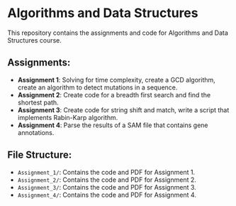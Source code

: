 # Algorithms and Data Structures
This repository contains the assignments and code for Algorithms and Data Structures course.

## Assignments:

- **Assignment 1**: Solving for time complexity, create a GCD algorithm, create an algorithm to detect mutations in a sequence.
- **Assignment 2**: Create code for a breadth first search and find the shortest path.
- **Assignment 3**: Create code for string shift and match, write a script that implements Rabin-Karp algorithm.
- **Assignment 4**: Parse the results of a SAM file that contains gene annotations.

## File Structure:
- `Assignment_1/`: Contains the code and PDF for Assignment 1.
- `Assignment_2/`: Contains the code and PDF for Assignment 2.
- `Assignment_3/`: Contains the code and PDF for Assignment 3.
- `Assignment_4/`: Contains the code and PDF for Assignment 4.
